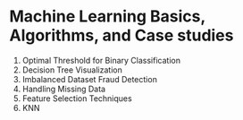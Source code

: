 # Machine Learning Basics, Algorithms, and Case studies

1. Optimal Threshold for Binary Classification
2. Decision Tree Visualization 
3. Imbalanced Dataset Fraud Detection
4. Handling Missing Data
5. Feature Selection Techniques
6. KNN
